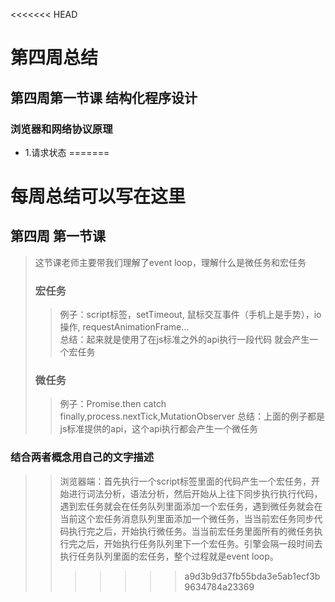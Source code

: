 <<<<<<< HEAD
# 第四周总结
## 第四周第一节课 结构化程序设计
### 浏览器和网络协议原理
 - 1.请求状态
=======
# 每周总结可以写在这里
## 第四周 第一节课
> 这节课老师主要带我们理解了event loop，理解什么是微任务和宏任务
> ### 宏任务
>> 例子：script标签，setTimeout, 鼠标交互事件（手机上是手势），io操作,      requestAnimationFrame...  
>> 总结：起来就是使用了在js标准之外的api执行一段代码 就会产生一个宏任务  
> ### 微任务
>> 例子：Promise.then catch finally,process.nextTick,MutationObserver
>> 总结：上面的例子都是js标准提供的api，这个api执行都会产生一个微任务  
### 结合两者概念用自己的文字描述
>> 浏览器端：首先执行一个script标签里面的代码产生一个宏任务，开始进行词法分析，语法分析，然后开始从上往下同步执行执行代码，遇到宏任务就会在任务队列里面添加一个宏任务，遇到微任务就会在当前这个宏任务消息队列里面添加一个微任务，当当前宏任务同步代码执行完之后，开始执行微任务。当当前宏任务里面所有的微任务执行完之后，开始执行任务队列里下一个宏任务。引擎会隔一段时间去执行任务队列里面的宏任务，整个过程就是event loop。
>>>>>>> a9d3b9d37fb55bda3e5ab1ecf3b9634784a23369
